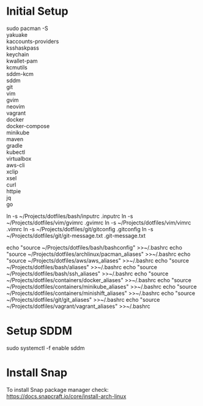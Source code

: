 
# Initial Setup

sudo pacman -S \
  yakuake \
  kaccounts-providers \
  ksshaskpass \
  keychain \
  kwallet-pam \
  kcmutils \
  sddm-kcm \
  sddm \
  git \
  vim \
  gvim \
  neovim \
  vagrant \
  docker \
  docker-compose \
  minikube \
  maven \
  gradle \
  kubectl \
  virtualbox \
  aws-cli \
  xclip \
  xsel \
  curl \
  httpie \
  jq \
  go

ln -s ~/Projects/dotfiles/bash/inputrc .inputrc
ln -s ~/Projects/dotfiles/vim/gvimrc .gvimrc
ln -s ~/Projects/dotfiles/vim/vimrc .vimrc
ln -s ~/Projects/dotfiles/git/gitconfig .gitconfig
ln -s ~/Projects/dotfiles/git/git-message.txt .git-message.txt

echo "source ~/Projects/dotfiles/bash/bashconfig" >>~/.bashrc
echo "source ~/Projects/dotfiles/archlinux/pacman_aliases" >>~/.bashrc
echo "source ~/Projects/dotfiles/aws/aws_aliases" >>~/.bashrc
echo "source ~/Projects/dotfiles/bash/aliases" >>~/.bashrc
echo "source ~/Projects/dotfiles/bash/ssh_aliases" >>~/.bashrc
echo "source ~/Projects/dotfiles/containers/docker_aliases" >>~/.bashrc
echo "source ~/Projects/dotfiles/containers/minikube_aliases" >>~/.bashrc
echo "source ~/Projects/dotfiles/containers/minishift_aliases" >>~/.bashrc
echo "source ~/Projects/dotfiles/git/git_aliases" >>~/.bashrc
echo "source ~/Projects/dotfiles/vagrant/vagrant_aliases" >>~/.bashrc

# Setup SDDM

sudo systemctl -f enable sddm

# Install Snap

To install Snap package manager check: https://docs.snapcraft.io/core/install-arch-linux
